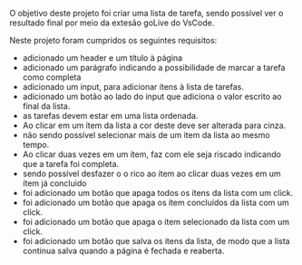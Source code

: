 O objetivo deste projeto foi criar uma lista de tarefa, sendo possível ver o resultado final por meio da extesão goLive do VsCode.

Neste projeto foram cumpridos os seguintes requisitos:
- adicionado um header e um título à página
- adicionado um parágrafo indicando a possibilidade de marcar a tarefa como completa 
- adicionado um input, para adicionar ítens à lista de tarefas.
- adicionado um botão ao lado do input que adiciona o valor escrito ao final da lista.
- as tarefas devem estar em uma lista ordenada.
- Ao clicar em um ítem da lista a cor deste deve ser alterada para cinza.
- não sendo possível selecionar mais de um item da lista ao mesmo tempo.
- Ao clicar duas vezes em um ítem, faz com ele seja riscado indicando que a tarefa foi completa.
- sendo possível desfazer o o rico ao ítem ao clicar duas vezes em um ítem já concluido
- foi adicionado um botão que apaga todos os ítens da lista com um click.
- foi adicionado um botão que apaga os ítem concluídos da lista com um click.
- foi adicionado um botão que apaga o ítem selecionado da lista com um click.
- foi adicionado um botão que salva os itens da lista, de modo que a lista continua salva quando a página é fechada e reaberta.
